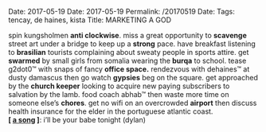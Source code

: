 Date: 2017-05-19
Date: 2017-05-19
Permalink: /20170519
Date: 
Tags: tencay, de haines, kista
Title: MARKETING A GOD
  
spin kungsholmen **anti clockwise**. miss a great opportunity to **scavenge** street art under a bridge to keep up a **strong** pace. have breakfast listening to **brasilian** tourists complaining about sweaty people in sports attire. get **swarmed** by small girls from somalia wearing the **burqa** to school. tease g2dot0™ with snaps of fancy **office space.** rendezvous with dehaines™ at dusty damascus then go watch **gypsies** beg on the square. get approached by the **church keeper** looking to acquire new paying subscribers to salvation by the lamb. food coach abhab™ then waste more time on someone else’s **chores**. get no wifi on an overcrowded **airport** then discuss health insurance for the elder in the portuguese atlantic coast.  
**[ [a song](https://www.youtube.com/watch?v=9fk_W29L9lA) ]**: i’ll be your babe tonight (dylan)
